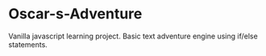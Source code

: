 # Oscar-s-Adventure
Vanilla javascript learning project.
Basic text adventure engine using if/else statements.
